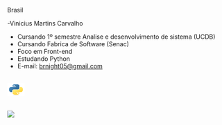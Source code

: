 Brasil 

-Vinicius Martins Carvalho

- Cursando 1º semestre Analise e desenvolvimento de sistema (UCDB)
- Cursando Fabrica de Software (Senac)
- Foco em Front-end 
- Estudando Python 
- E-mail: brnight05@gmail.com

<div style="display: inline_block"><br>
 <img align="center" alt="Rafa-Python" height="30" width="40" src="https://raw.githubusercontent.com/devicons/devicon/master/icons/python/python-original.svg">
 </div>
 <div style="display: inline_block"><br>
  <br /><a href="https://www.instagram.com/viniciusmrzz/" target="_blank"><img src="https://img.shields.io/badge/-Instagram-%23E4405F?style=for-the-badge&logo=instagram&logoColor=white" target="_blank"></a>
